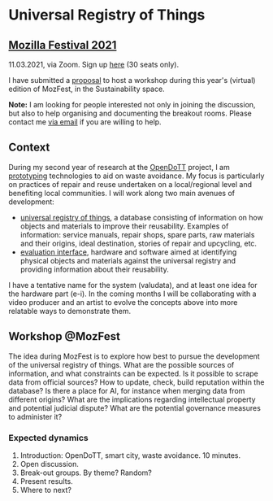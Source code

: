# Universal Registry of Things

## [Mozilla Festival 2021](https://www.mozillafestival.org/)

11.03.2021, via Zoom. Sign up [here](https://schedule.mozillafestival.org/session/LAUDWV-1) (30 seats only).

I have submitted a [proposal](application.md) to host a workshop during this year's (virtual) edition of MozFest, in the Sustainability space.

**Note:** I am looking for people interested not only in joining the discussion, but also to help organising and documenting the breakout rooms. Please contact me [via email](5wbi948e9@relay.firefox.com) if you are willing to help.

## Context

During my second year of research at the [OpenDoTT](https://opendott.org) project, I am [prototyping](../../prototyping) technologies to aid on waste avoidance. My focus is particularly on practices of repair and reuse undertaken on a local/regional level and benefiting local communities. I will work along two main avenues of development:

 - [universal registry of things](../../prototyping/universal-registry), a database consisting of information on how objects and materials to improve their reusability. Examples of information: service manuals, repair shops, spare parts, raw materials and their origins, ideal destination, stories of repair and upcycling, etc.
 - [evaluation interface](../../prototyping/e-i), hardware and software aimed at identifying physical objects and materials against the universal registry and providing information about their reusability.

I have a tentative name for the system (valudata), and at least one idea for the hardware part (e-i). In the coming months I will be collaborating with a video producer and an artist to evolve the concepts above into more relatable ways to demonstrate them.

## Workshop @MozFest

The idea during MozFest is to explore how best to pursue the development of the universal registry of things. What are the possible sources of information, and what constraints can be expected. Is it possible to scrape data from official sources? How to update, check, build reputation within the database? Is there a place for AI, for instance when merging data from different origins? What are the implications regarding intellectual property and potential judicial dispute? What are the potential governance measures to administer it?

### Expected dynamics

 1. Introduction: OpenDoTT, smart city, waste avoidance. 10 minutes.
 1. Open discussion.
 1. Break-out groups. By theme? Random?
 1. Present results.
 1. Where to next?
